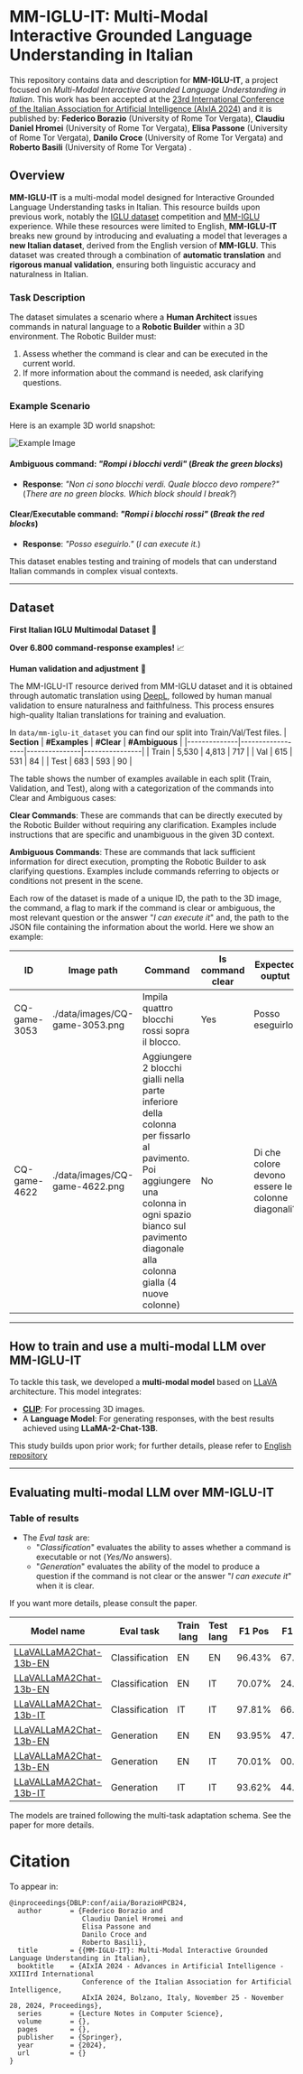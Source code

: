 # MM-IGLU-IT: Multi-Modal Interactive Grounded Language Understanding in Italian

This repository contains data and description for **MM-IGLU-IT**, a project focused on *Multi-Modal Interactive Grounded Language Understanding in Italian*. This work has been accepted at the [23rd International Conference of the Italian Association for Artificial Intelligence (AIxIA 2024)](https://aixia2024.events.unibz.it/) and it is published by: **Federico Borazio** (University of Rome Tor Vergata), **Claudiu Daniel Hromei** (University of Rome Tor Vergata), **Elisa Passone** (University of Rome Tor Vergata), **Danilo Croce** (University of Rome Tor Vergata) and **Roberto Basili** (University of Rome Tor Vergata) .

## Overview

**MM-IGLU-IT** is a multi-modal model designed for Interactive Grounded Language Understanding tasks in Italian. This resource builds upon previous work, notably the [IGLU dataset](https://github.com/microsoft/iglu-datasets) competition and [MM-IGLU](https://github.com/crux82/MM-IGLU/) experience. While these resources were limited to English, **MM-IGLU-IT** breaks new ground by introducing and evaluating a model that leverages a **new Italian dataset**, derived from the English version of **MM-IGLU**. This dataset was created through a combination of **automatic translation** and **rigorous manual validation**, ensuring both linguistic accuracy and naturalness in Italian.

### Task Description

The dataset simulates a scenario where a **Human Architect** issues commands in natural language to a **Robotic Builder** within a 3D environment. The Robotic Builder must:

1. Assess whether the command is clear and can be executed in the current world.
2. If more information about the command is needed, ask clarifying questions.

### Example Scenario

Here is an example 3D world snapshot:

![Example Image](./data/iglu_image_example.png)

#### Ambiguous command: *"Rompi i blocchi verdi"* (*Break the green blocks*)  
- **Response**: *"Non ci sono blocchi verdi. Quale blocco devo rompere?"* (*There are no green blocks. Which block should I break?*)  

#### Clear/Executable command: *"Rompi i blocchi rossi"* (*Break the red blocks*)  
- **Response**: *"Posso eseguirlo."* (*I can execute it.*)  

This dataset enables testing and training of models that can understand Italian commands in complex visual contexts. 

---

## Dataset

**First Italian IGLU Multimodal Dataset** 🚀

**Over 6.800 command-response examples!** 📈

**Human validation and adjustment** 💁

The MM-IGLU-IT resource derived from MM-IGLU dataset and it is obtained through automatic translation using [DeepL](https://www.deepl.com/it/translator), followed by human manual validation to ensure naturalness and faithfulness. This process ensures high-quality Italian translations for training and evaluation.

In `data/mm-iglu-it_dataset` you can find our split into Train/Val/Test files.
| **Section**  | **#Examples**    | **#Clear**    | **#Ambiguous** | 
|--------------|------------------|---------------|----------------|
| Train        | 5,530            | 4,813         | 717            |
| Val          | 615              | 531           | 84             |
| Test         | 683              | 593           | 90             |

The table shows the number of examples available in each split (Train, Validation, and Test), along with a categorization of the commands into Clear and Ambiguous cases:

**Clear Commands**: These are commands that can be directly executed by the Robotic Builder without requiring any clarification. Examples include instructions that are specific and unambiguous in the given 3D context.

**Ambiguous Commands**: These are commands that lack sufficient information for direct execution, prompting the Robotic Builder to ask clarifying questions. Examples include commands referring to objects or conditions not present in the scene.

 Each row of the dataset is made of a unique ID, the path to the 3D image, the command, a flag to mark if the command is clear or ambiguous, the most relevant question or the answer "*I can execute it*" and, the path to the JSON file containing the information about the world. Here we show an example:

| **ID**  | **Image path**    | **Command** | **Is command clear** | **Expected ouptut** | **World Path**   |
|-----------------|-------------|----------------|-------------|-------------|-------------|
| CQ-game-3053  | ./data/images/CQ-game-3053.png | Impila quattro blocchi rossi sopra il blocco.  |    Yes | Posso eseguirlo. | data/iwp/12-c139/step-4 |   
| CQ-game-4622 |  ./data/images/CQ-game-4622.png | Aggiungere 2 blocchi gialli nella parte inferiore della colonna per fissarlo al pavimento. Poi aggiungere una colonna in ogni spazio bianco sul pavimento diagonale alla colonna gialla (4 nuove colonne) |  No | Di che colore devono essere le colonne diagonali? |  data/iwp/13-c75/step-2  |   

---

## How to train and use a multi-modal LLM over MM-IGLU-IT

To tackle this task, we developed a **multi-modal model** based on [LLaVA](https://github.com/haotian-liu/LLaVA) architecture. This model integrates:  
- **[CLIP](https://github.com/openai/CLIP)**: For processing 3D images.  
- A **Language Model**: For generating responses, with the best results achieved using **LLaMA-2-Chat-13B**.

This study builds upon prior work; for further details, please refer to [English repository](https://github.com/crux82/MM-IGLU/)

---

## Evaluating multi-modal LLM over MM-IGLU-IT

### Table of results

- The <i>Eval task</i> are: 
  - "*Classification*" evaluates the ability to asses whether a command is executable or not (*Yes/No* answers).
  - "*Generation*" evaluates the ability of the model to produce a question if the command is not clear or the answer "*I can execute it*" when it is clear. 
  
If you want more details, please consult the paper.

| **Model name**  | **Eval task**    | **Train lang** | **Test lang** | **F1 Pos**  | **F1 Neg**  | **Macro\-F1** |
|-----------------|-------------|----------------|-------------|-------------|---------------|---------------|
| [LLaVALLaMA2Chat\-13b-EN](https://huggingface.co/sag-uniroma2/llava-Llama-2-chat-13b-hf-iglu-merged) |    Classification | EN  |    EN  | 96\.43%     | 67\.16%      | 81\.80%       |
| [LLaVALLaMA2Chat\-13b-EN](https://huggingface.co/sag-uniroma2/llava-Llama-2-chat-13b-hf-iglu-merged) | Classification  | EN |  IT  | 70\.07%     | 24\.29%     | 47\.18%       |
| [LLaVALLaMA2Chat\-13b-IT](https://huggingface.co/sag-uniroma2/llava-Llama-2-chat-13b-hf-iglu-merged-it) | Classification | IT |   IT  | 97\.81% | 66\.67% | 82\.24%   |
| [LLaVALLaMA2Chat\-13b-EN](https://huggingface.co/sag-uniroma2/llava-Llama-2-chat-13b-hf-iglu-merged) | Generation | EN  |    EN  | 93\.95%     | 47\.89%      | 70\.92%       |
| [LLaVALLaMA2Chat\-13b-EN](https://huggingface.co/sag-uniroma2/llava-Llama-2-chat-13b-hf-iglu-merged) | Generation  | EN |  IT  | 70\.01%     | 00\.00%     | 35\.00%       |
| [LLaVALLaMA2Chat\-13b-IT](https://huggingface.co/sag-uniroma2/llava-Llama-2-chat-13b-hf-iglu-merged-it)| Generation | IT |   IT  | 93\.62% | 44\.16% | 68\.89%  |

The models are trained following the multi-task adaptation schema. See the paper for more details.

# Citation
To appear in:
```
@inproceedings{DBLP:conf/aiia/BorazioHPCB24,
  author       = {Federico Borazio and
                  Claudiu Daniel Hromei and
                  Elisa Passone and
                  Danilo Croce and
                  Roberto Basili},
  title        = {{MM-IGLU-IT}: Multi-Modal Interactive Grounded Language Understanding in Italian},
  booktitle    = {AIxIA 2024 - Advances in Artificial Intelligence - XXIIIrd International
                  Conference of the Italian Association for Artificial Intelligence,
                  AIxIA 2024, Bolzano, Italy, November 25 - November 28, 2024, Proceedings},
  series       = {Lecture Notes in Computer Science},
  volume       = {},
  pages        = {},
  publisher    = {Springer},
  year         = {2024},
  url          = {}
}
```